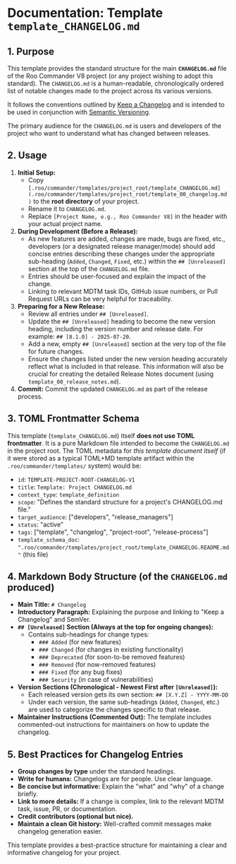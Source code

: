 # Documentation: Template `template_CHANGELOG.md`

## 1. Purpose

This template provides the standard structure for the main **`CHANGELOG.md`** file of the Roo Commander V8 project (or any project wishing to adopt this standard). The `CHANGELOG.md` is a human-readable, chronologically ordered list of notable changes made to the project across its various versions.

It follows the conventions outlined by [Keep a Changelog](https://keepachangelog.com/en/1.0.0/) and is intended to be used in conjunction with [Semantic Versioning](https://semver.org/spec/v2.0.0.html).

The primary audience for the `CHANGELOG.md` is users and developers of the project who want to understand what has changed between releases.

## 2. Usage

1.  **Initial Setup:**
    *   Copy `[.roo/commander/templates/project_root/template_CHANGELOG.md](.roo/commander/templates/project_root/template_00_changelog.md)` to the **root directory** of your project.
    *   Rename it to `CHANGELOG.md`.
    *   Replace `[Project Name, e.g., Roo Commander V8]` in the header with your actual project name.
2.  **During Development (Before a Release):**
    *   As new features are added, changes are made, bugs are fixed, etc., developers (or a designated release manager/mode) should add concise entries describing these changes under the appropriate sub-heading (`Added`, `Changed`, `Fixed`, etc.) within the `## [Unreleased]` section at the top of the `CHANGELOG.md` file.
    *   Entries should be user-focused and explain the impact of the change.
    *   Linking to relevant MDTM task IDs, GitHub issue numbers, or Pull Request URLs can be very helpful for traceability.
3.  **Preparing for a New Release:**
    *   Review all entries under `## [Unreleased]`.
    *   Update the `## [Unreleased]` heading to become the new version heading, including the version number and release date. For example: `## [8.1.0] - 2025-07-20`.
    *   Add a new, empty `## [Unreleased]` section at the very top of the file for future changes.
    *   Ensure the changes listed under the new version heading accurately reflect what is included in that release. This information will also be crucial for creating the detailed Release Notes document (using `template_00_release_notes.md`).
4.  **Commit:** Commit the updated `CHANGELOG.md` as part of the release process.

## 3. TOML Frontmatter Schema

This template (`template_CHANGELOG.md`) itself **does not use TOML frontmatter**. It is a pure Markdown file intended to become the `CHANGELOG.md` in the project root. The TOML metadata for *this template document itself* (if it were stored as a typical TOML+MD template artifact within the `.roo/commander/templates/` system) would be:

*   `id`: `TEMPLATE-PROJECT-ROOT-CHANGELOG-V1`
*   `title`: `Template: Project CHANGELOG.md`
*   `context_type`: `template_definition`
*   `scope`: "Defines the standard structure for a project's CHANGELOG.md file."
*   `target_audience`: ["developers", "release_managers"]
*   `status`: "active"
*   `tags`: ["template", "changelog", "project-root", "release-process"]
*   `template_schema_doc`: `".roo/commander/templates/project_root/template_CHANGELOG.README.md"` (this file)

## 4. Markdown Body Structure (of the `CHANGELOG.md` produced)

*   **Main Title:** `# Changelog`
*   **Introductory Paragraph:** Explaining the purpose and linking to "Keep a Changelog" and SemVer.
*   **`## [Unreleased]` Section (Always at the top for ongoing changes):**
    *   Contains sub-headings for change types:
        *   `### Added` (for new features)
        *   `### Changed` (for changes in existing functionality)
        *   `### Deprecated` (for soon-to-be removed features)
        *   `### Removed` (for now-removed features)
        *   `### Fixed` (for any bug fixes)
        *   `### Security` (in case of vulnerabilities)
*   **Version Sections (Chronological - Newest First after `[Unreleased]`):**
    *   Each released version gets its own section: `## [X.Y.Z] - YYYY-MM-DD`
    *   Under each version, the same sub-headings (`Added`, `Changed`, etc.) are used to categorize the changes specific to that release.
*   **Maintainer Instructions (Commented Out):** The template includes commented-out instructions for maintainers on how to update the changelog.

## 5. Best Practices for Changelog Entries

*   **Group changes by type** under the standard headings.
*   **Write for humans:** Changelogs are for people. Use clear language.
*   **Be concise but informative:** Explain the "what" and "why" of a change briefly.
*   **Link to more details:** If a change is complex, link to the relevant MDTM task, issue, PR, or documentation.
*   **Credit contributors (optional but nice).**
*   **Maintain a clean Git history:** Well-crafted commit messages make changelog generation easier.

This template provides a best-practice structure for maintaining a clear and informative changelog for your project.